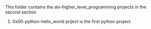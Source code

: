 This folder contains the alx-higher_level_programming projects in the second section

1. 0x00-python-hello_world priject is the first python project
